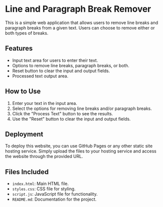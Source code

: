# Line and Paragraph Break Remover

This is a simple web application that allows users to remove line breaks and paragraph breaks from a given text. Users can choose to remove either or both types of breaks.

## Features
- Input text area for users to enter their text.
- Options to remove line breaks, paragraph breaks, or both.
- Reset button to clear the input and output fields.
- Processed text output area.

## How to Use
1. Enter your text in the input area.
2. Select the options for removing line breaks and/or paragraph breaks.
3. Click the "Process Text" button to see the results.
4. Use the "Reset" button to clear the input and output fields.

## Deployment
To deploy this website, you can use GitHub Pages or any other static site hosting service. Simply upload the files to your hosting service and access the website through the provided URL.

## Files Included
- `index.html`: Main HTML file.
- `styles.css`: CSS file for styling.
- `script.js`: JavaScript file for functionality.
- `README.md`: Documentation for the project.
